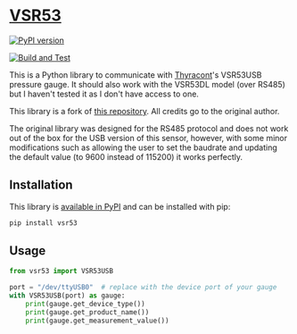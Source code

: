 # [VSR53](https://github.com/lobis/vsr53)

[![PyPI version](https://badge.fury.io/py/vsr53.svg)](https://badge.fury.io/py/vsr53)

[![Build and Test](https://github.com/lobis/vsr53/actions/workflows/build.yaml/badge.svg)](https://github.com/lobis/vsr53/actions/workflows/build.yaml)

This is a Python library to communicate with
[Thyracont](https://thyracont-vacuum.com/en/)'s VSR53USB pressure gauge. It
should also work with the VSR53DL model (over RS485) but I haven't tested it as
I don't have access to one.

This library is a fork of
[this repository](https://github.com/IFAEControl/pyvsr53dl). All credits go to
the original author.

The original library was designed for the RS485 protocol and does not work out
of the box for the USB version of this sensor, however, with some minor
modifications such as allowing the user to set the baudrate and updating the
default value (to 9600 instead of 115200) it works perfectly.

## Installation

This library is [available in PyPI](https://pypi.org/project/vsr53/) and can be
installed with pip:

```bash
pip install vsr53
```

## Usage

```python
from vsr53 import VSR53USB

port = "/dev/ttyUSB0"  # replace with the device port of your gauge
with VSR53USB(port) as gauge:
    print(gauge.get_device_type())
    print(gauge.get_product_name())
    print(gauge.get_measurement_value())
```

